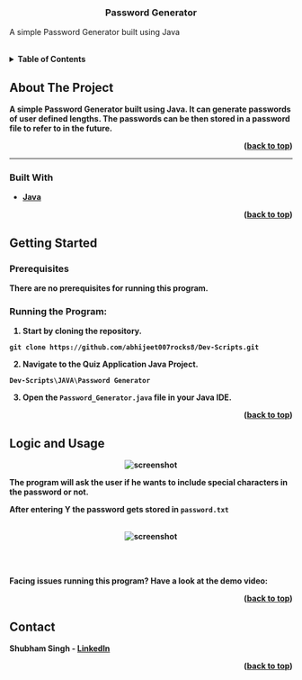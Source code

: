 
  

<h3  align="center">Password Generator</h3>

  

  

<p  align="center">

A simple Password Generator built using Java

</p>

  

<br />

  

  

<details>

  

<summary><b>Table of Contents</summary>

  

<ol>

  

<li>

  

<a  href="#about-the-project">About The Project</a>

  

<ul>

  

<li><a  href="#built-with">Built With</a></li>

  

</ul>

  

  

<a  href="#getting-started">Getting Started</a>

  

<ul>

  

<li><a  href="#prerequisites">Prerequisites</a></li>

  

</ul>

  

</li>

  

<li><a  href="#logic-and-usage">Logic and Usage</a></li>

  

</li>

  

<li><a  href="#contact">Contact</a></li>

  

</ol>

  

</details>

  

  

## About The Project

  

  

A simple Password Generator built using Java. It can generate passwords of user defined lengths. The passwords can be then stored in a password file to refer to in the future.

  

  

<p  align="right">(<a  href="#top">back to top</a>)</p>

  

  

<hr>

  

  

### Built With

  

  

* [Java](https://www.java.com/en/)

  

  

<p  align="right">(<a  href="#top">back to top</a>)</p>

  

  

## Getting Started

  

  

### Prerequisites

  

  

There are no prerequisites for running this program.

  

  

### Running the Program:

  
  
1. Start by cloning the repository.
```
git clone https://github.com/abhijeet007rocks8/Dev-Scripts.git
```

  

2. Navigate to the Quiz Application Java Project.

  

```
Dev-Scripts\JAVA\Password Generator
```

  

3. Open the `Password_Generator.java` file in your Java IDE.

  

  

<p  align="right">(<a  href="#top">back to top</a>)</p>

  

  

## Logic and Usage

  

  

<div  align="center">

  

<img  src="https://raw.githubusercontent.com/LiQuiD-404/Dev-Scripts/secondary-branch/JAVA/Password%20Generator/snips/snip1.png"  alt="screenshot" >


</div>

The program will ask the user if he wants to include special characters in the password or not.<br>

After entering **Y** the password gets stored in `password.txt`

<br>

 <div  align="center">

<img  src="https://raw.githubusercontent.com/LiQuiD-404/Dev-Scripts/secondary-branch/JAVA/Password%20Generator/snips/snip2.png"  alt="screenshot" >
</div>

  
  
  

<br><br>

  

  

Facing issues running this program? Have a look at the demo video:

  

  


  
  
  

  

<p  align="right">(<a  href="#top">back to top</a>)</p>

  

  

## Contact

  

  

Shubham Singh - [LinkedIn](https://www.linkedin.com/in/shubham-singh-519769220/)

  

  

<p  align="right">(<a  href="#top">back to top</a>)</p>